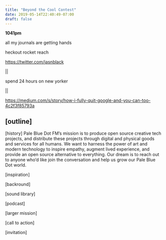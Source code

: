 ```yaml
---
title: "Beyond the Cool Contest"
date: 2019-05-14T22:40:49-07:00
draft: false
---
```


**1041pm**

all my journals are getting hands



heckout rocket reach


https://twitter.com/jasnblack

||

spend 24 hours on new yorker

||


https://medium.com/s/story/how-i-fully-quit-google-and-you-can-too-4c2f3f85793a

## [outline]

[history]
Pale Blue Dot FM’s mission is to produce open source creative tech projects, and distribute these projects through digital and physical goods and services for all humans. We want to harness the power of art and modern technology to inspire empathy, augment lived experience, and provide an open source alternative to everything. Our dream is to reach out to anyone who’d like join the conversation and help us grow our Pale Blue Dot world.

[inspiration]


[backround]

[sound library]

[podcast]

[larger mission]

[call to action]

[invitation]
